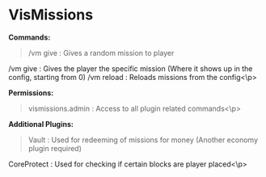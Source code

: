 # VisMissions

**Commands:**
><p>/vm give <player> : Gives a random mission to player
/vm give <player> <mission number> : Gives the player the specific mission (Where it shows up in the config, starting from 0)
/vm reload : Reloads missions from the config<\p>

**Permissions:**
><p>vismissions.admin : Access to all plugin related commands<\p>

**Additional Plugins:**
><p>Vault : Used for redeeming of missions for money (Another economy plugin required)
CoreProtect : Used for checking if certain blocks are player placed<\p>
